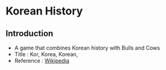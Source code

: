 # Korean History

## Introduction
- A game that combines Korean history with Bulls and Cows
- Title : Kor, Korea, Korean, 
- Reference : [Wikipedia](https://ko.wikipedia.org/wiki/%ED%95%9C%EA%B5%AD%EC%82%AC_%EC%97%B0%ED%91%9C)

